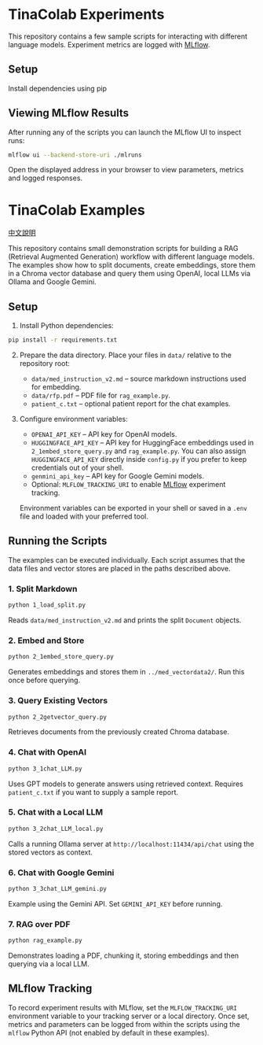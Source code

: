 # TinaColab Experiments

This repository contains a few sample scripts for interacting with different language models. Experiment metrics are logged with [MLflow](https://mlflow.org/).

## Setup

Install dependencies using pip

## Viewing MLflow Results

After running any of the scripts you can launch the MLflow UI to inspect runs:

```bash
mlflow ui --backend-store-uri ./mlruns
```

Open the displayed address in your browser to view parameters, metrics and logged responses.


# TinaColab Examples
[中文說明](README.zh.md)

This repository contains small demonstration scripts for building a RAG (Retrieval Augmented Generation) workflow with different language models. The examples show how to split documents, create embeddings, store them in a Chroma vector database and query them using OpenAI, local LLMs via Ollama and Google Gemini.

## Setup

1. Install Python dependencies:

```bash
pip install -r requirements.txt
```

2. Prepare the data directory. Place your files in `data/` relative to the repository root:
   - `data/med_instruction_v2.md` – source markdown instructions used for embedding.
   - `data/rfp.pdf` – PDF file for `rag_example.py`.
   - `patient_c.txt` – optional patient report for the chat examples.

3. Configure environment variables:
   - `OPENAI_API_KEY` – API key for OpenAI models.
   - `HUGGINGFACE_API_KEY` – API key for HuggingFace embeddings used in `2_1embed_store_query.py` and `rag_example.py`.
     You can also assign `HUGGINGFACE_API_KEY` directly inside `config.py` if you prefer to keep credentials out of your shell.
   - `genmini_api_key` – API key for Google Gemini models.
   - Optional: `MLFLOW_TRACKING_URI` to enable [MLflow](https://mlflow.org/) experiment tracking.

   Environment variables can be exported in your shell or saved in a `.env` file and loaded with your preferred tool.

## Running the Scripts

The examples can be executed individually. Each script assumes that the data files and vector stores are placed in the paths described above.

### 1. Split Markdown

```bash
python 1_load_split.py
```
Reads `data/med_instruction_v2.md` and prints the split `Document` objects.

### 2. Embed and Store

```bash
python 2_1embed_store_query.py
```
Generates embeddings and stores them in `../med_vectordata2/`. Run this once before querying.

### 3. Query Existing Vectors

```bash
python 2_2getvector_query.py
```
Retrieves documents from the previously created Chroma database.

### 4. Chat with OpenAI

```bash
python 3_1chat_LLM.py
```
Uses GPT models to generate answers using retrieved context. Requires `patient_c.txt` if you want to supply a sample report.

### 5. Chat with a Local LLM

```bash
python 3_2chat_LLM_local.py
```
Calls a running Ollama server at `http://localhost:11434/api/chat` using the stored vectors as context.

### 6. Chat with Google Gemini

```bash
python 3_3chat_LLM_gemini.py
```
Example using the Gemini API. Set `GEMINI_API_KEY` before running.

### 7. RAG over PDF

```bash
python rag_example.py
```
Demonstrates loading a PDF, chunking it, storing embeddings and then querying via a local LLM.

## MLflow Tracking

To record experiment results with MLflow, set the `MLFLOW_TRACKING_URI` environment variable to your tracking server or a local directory. Once set, metrics and parameters can be logged from within the scripts using the `mlflow` Python API (not enabled by default in these examples).


